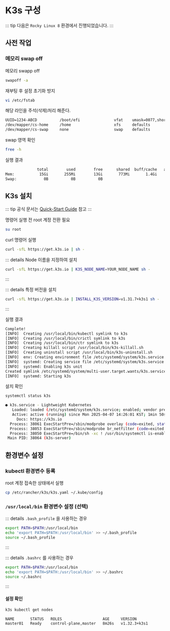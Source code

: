 # K3s 구성

::: tip
다음은 `Rocky Linux 8` 환경에서 진행되었습니다.
:::

## 사전 작업
### 메모리 swap off
메모리 swapp off
```bash
swapoff -a
```

재부팅 후 설정 초기화 방지
```bash
vi /etc/fstab
```

해당 라인을 주석(삭제)처리 해준다.
```txt
UUID=1234-ABCD          /boot/efi               vfat    umask=0077,shortname=winnt 0 2
/dev/mapper/cs-home     /home                   xfs     defaults        0 0
/dev/mapper/cs-swap     none                    swap    defaults        0 0 // [!code --]
```

swap 영역 확인
```bash
free -h
```

실행 결과
```bash
              total        used        free      shared  buff/cache   available
Mem:           15Gi       255Mi        13Gi       773Mi       1.4Gi        13Gi
Swap:            0B          0B          0B
```



## K3s 설치
::: tip
공식 문서는 [Quick-Start Guide](https://docs.k3s.io/quick-start) 참고
:::

명령어 실행 전 root 계정 전환 필요
```bash
su root
```

curl 명령어 실행
```bash
curl -sfL https://get.k3s.io | sh -
```

::: details Node 이름을 지정하여 설치
``` bash
curl -sfL https://get.k3s.io | K3S_NODE_NAME=YOUR_NODE_NAME sh -
```
:::

::: details 특정 버전을 설치
``` bash
curl -sfL https://get.k3s.io | INSTALL_K3S_VERSION=v1.31.7+k3s1 sh -
```
:::

실행 결과
``` bash
Complete!
[INFO]  Creating /usr/local/bin/kubectl symlink to k3s
[INFO]  Creating /usr/local/bin/crictl symlink to k3s
[INFO]  Creating /usr/local/bin/ctr symlink to k3s
[INFO]  Creating killall script /usr/local/bin/k3s-killall.sh
[INFO]  Creating uninstall script /usr/local/bin/k3s-uninstall.sh
[INFO]  env: Creating environment file /etc/systemd/system/k3s.service.env
[INFO]  systemd: Creating service file /etc/systemd/system/k3s.service
[INFO]  systemd: Enabling k3s unit
Created symlink /etc/systemd/system/multi-user.target.wants/k3s.service → /etc/systemd/system/k3s.service.
[INFO]  systemd: Starting k3s
```

설치 확인
``` bash
systemctl status k3s
```

``` bash
● k3s.service - Lightweight Kubernetes
   Loaded: loaded (/etc/systemd/system/k3s.service; enabled; vendor preset: disabled)
   Active: active (running) since Mon 2025-04-07 14:26:01 KST; 1min 50s ago
     Docs: https://k3s.io
  Process: 38061 ExecStartPre=/sbin/modprobe overlay (code=exited, status=0/SUCCESS)
  Process: 38053 ExecStartPre=/sbin/modprobe br_netfilter (code=exited, status=0/SUCCESS)
  Process: 38050 ExecStartPre=/bin/sh -xc ! /usr/bin/systemctl is-enabled --quiet nm-cloud-setup.service 2>/dev/null (code=e>
 Main PID: 38064 (k3s-server)
```


## 환경변수 설정 
### kubectl 환경변수 등록
root 계정 접속한 상태에서 실행
```bash
cp /etc/rancher/k3s/k3s.yaml ~/.kube/config
```

### `/usr/local/bin` 환경변수 설정 (선택)
::: details `.bash_profile` 을 사용하는 경우
``` bash
export PATH=$PATH:/usr/local/bin
echo 'export PATH=$PATH:/usr/local/bin' >> ~/.bash_profile
source ~/.bash_profile
```
:::

::: details `.bashrc` 를 사용하는 경우
``` bash
export PATH=$PATH:/usr/local/bin
echo 'export PATH=$PATH:/usr/local/bin' >> ~/.bashrc
source ~/.bashrc
```
:::

#### 설정 확인
``` bash
k3s kubectl get nodes
```

``` bash
NAME       STATUS   ROLES                  AGE     VERSION
master01   Ready    control-plane,master   8m26s   v1.32.3+k3s1
```